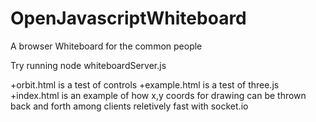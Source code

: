 # OpenJavascriptWhiteboard
A browser Whiteboard for the common people

Try running node whiteboardServer.js

+orbit.html is a test of controls
+example.html is a test of three.js
+index.html is an example of how x,y coords for drawing can be thrown back and forth among clients reletively fast with socket.io

